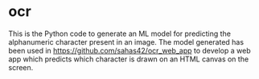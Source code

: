 # ocr

This is the Python code to generate an ML model for predicting the alphanumeric character present in an image. The model generated has been used in https://github.com/sahas42/ocr_web_app to develop a web app which predicts which character is drawn on an HTML canvas on the screen.
